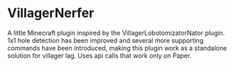 # VillagerNerfer

A little Minecraft plugin inspired by the VillagerLobotomizatorNator plugin. 1x1 hole detection has been improved and several more supporting commands have been introduced, making this plugin work as a standalone solution for villager lag. Uses api calls that work only on Paper.
